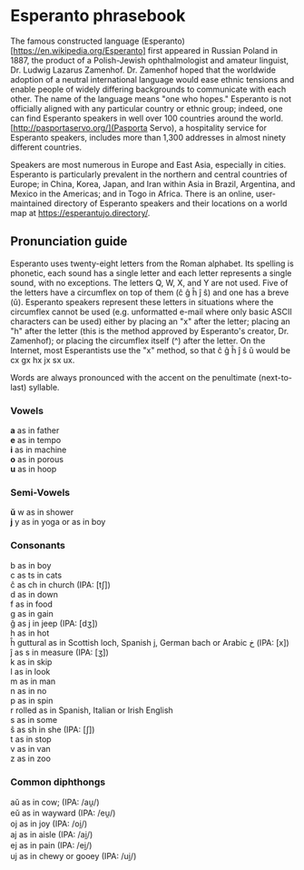 # Esperanto phrasebook

<!-- Banner -->

The famous constructed language (Esperanto)[https://en.wikipedia.org/Esperanto] first appeared in Russian Poland in 1887, the product of a Polish-Jewish ophthalmologist and amateur linguist, Dr. Ludwig Lazarus Zamenhof. Dr. Zamenhof hoped that the worldwide adoption of a neutral international language would ease ethnic tensions and enable people of widely differing backgrounds to communicate with each other. The name of the language means "one who hopes." Esperanto is not officially aligned with any particular country or ethnic group; indeed, one can find Esperanto speakers in well over 100 countries around the world. [http://pasportaservo.org/](Pasporta Servo), a hospitality service for Esperanto speakers, includes more than 1,300 addresses in almost ninety different countries.

Speakers are most numerous in Europe and East Asia, especially in cities. Esperanto is particularly prevalent in the northern and central countries of Europe; in China, Korea, Japan, and Iran within Asia in Brazil, Argentina, and Mexico in the Americas; and in Togo in Africa. There is an online, user-maintained directory of Esperanto speakers and their locations on a world map at https://esperantujo.directory/.

## Pronunciation guide

Esperanto uses twenty-eight letters from the Roman alphabet. Its spelling is phonetic, each sound has a single letter and each letter represents a single sound, with no exceptions. The letters Q, W, X, and Y are not used. Five of the letters have a circumflex on top of them (ĉ ĝ ĥ ĵ ŝ) and one has a breve (ŭ). Esperanto speakers represent these letters in situations where the circumflex cannot be used (e.g. unformatted e-mail where only basic ASCII characters can be used) either by placing an "x" after the letter; placing an "h" after the letter (this is the method approved by Esperanto's creator, Dr. Zamenhof); or placing the circumflex itself (^) after the letter. On the Internet, most Esperantists use the "x" method, so that ĉ ĝ ĥ ĵ ŝ ŭ would be cx gx hx jx sx ux.

Words are always pronounced with the accent on the penultimate (next-to-last) syllable.

### Vowels

**a** as in father<br/>
**e** as in tempo<br/>
**i** as in machine<br/>
**o** as in porous<br/>
**u** as in hoop<br/>

### Semi-Vowels
**ŭ** w as in shower<br/>
**j** y as in yoga or as in boy<br/>

### Consonants
b as in boy<br/>
c as ts in cats<br/>
ĉ as ch in church (IPA: [tʃ])<br/>
d as in down<br/>
f as in food<br/>
g as in gain<br/>
ĝ as j in jeep (IPA: [dʒ])<br/>
h as in hot<br/>
ĥ guttural as in Scottish loch, Spanish j, German bach or Arabic خ (IPA: [x])<br/>
ĵ as s in measure (IPA: [ʒ])<br/>
k as in skip<br/>
l as in look<br/>
m as in man<br/>
n as in no<br/>
p as in spin<br/>
r rolled as in Spanish, Italian or Irish English<br/>
s as in some<br/>
ŝ as sh in she (IPA: [ʃ])<br/>
t as in stop<br/>
v as in van<br/>
z as in zoo<br/>

### Common diphthongs
aŭ 
as in cow; (IPA: /au̯/)<br/>
eŭ 
as in wayward (IPA: /eu̯/)<br/>
oj 
as in joy (IPA: /oi̯/)<br/>
aj 
as in aisle (IPA: /ai̯/)<br/>
ej 
as in pain (IPA: /ei̯/)<br/>
uj 
as in chewy or gooey  (IPA: /ui̯/)<br/>
